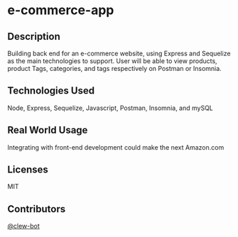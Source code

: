 # e-commerce-app

## Description 
Building back end for an e-commerce website, using Express and Sequelize as the main technologies to support. User will be able to view products, product Tags, categories, and tags respectively on Postman or Insomnia.

## Technologies Used
Node, Express, Sequelize, Javascript, Postman, Insomnia, and mySQL

## Real World Usage
Integrating with front-end development could make the next Amazon.com

## Licenses 
MIT

## Contributors
[@clew-bot](https://www.github.com/clew-bot)

